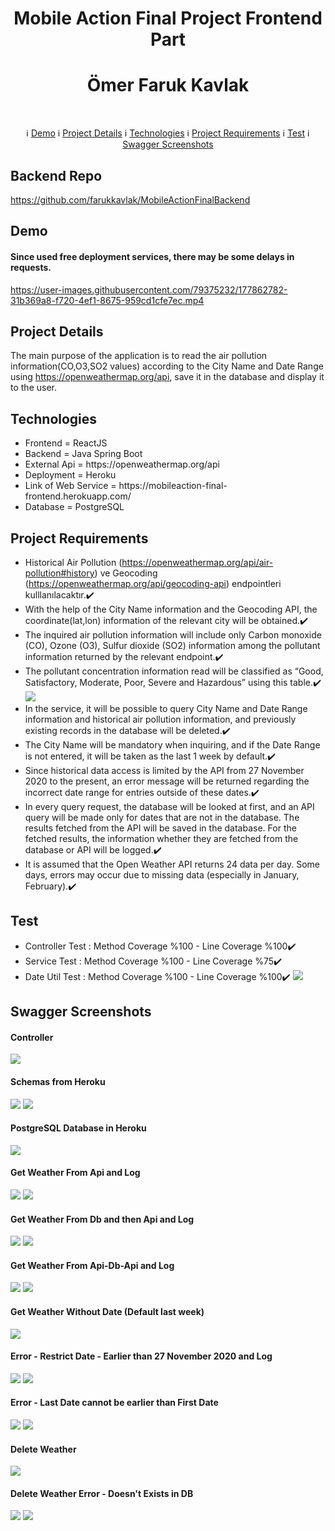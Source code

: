 # 
<h1 align="center">Mobile Action Final Project Frontend Part</h1>
<h1 align="center">Ömer Faruk Kavlak</h1><br>

 <p align="center">
  &#8505; <a href="#demo">Demo</a> 
  &#8505; <a href="#project-details">Project Details</a> 
  &#8505; <a href="#technologies">Technologies</a> 
  &#8505; <a href="#project-requirements">Project Requirements</a> 
  &#8505; <a href="#test">Test</a> 
  &#8505; <a href="#swagger-screenshots">Swagger Screenshots</a> 
</p>

## Backend Repo
https://github.com/farukkavlak/MobileActionFinalBackend

## Demo
#### Since used free deployment services, there may be some delays in requests.
https://user-images.githubusercontent.com/79375232/177862782-31b369a8-f720-4ef1-8675-959cd1cfe7ec.mp4

## Project Details

The main purpose of the application is to read the air pollution information(CO,O3,SO2 values) according to the City Name and Date Range using https://openweathermap.org/api, save it in the database and display it to the user.

## Technologies
<ul>
  <li>Frontend = ReactJS</li>
  <li>Backend = Java Spring Boot </li>
  <li>External Api = https://openweathermap.org/api</li>
  <li>Deployment = Heroku</li> <li>Link of Web Service = https://mobileaction-final-frontend.herokuapp.com/</li>
  <li>Database = PostgreSQL</li>
</ul>

## Project Requirements

- Historical Air Pollution (https://openweathermap.org/api/air-pollution#history) ve Geocoding (https://openweathermap.org/api/geocoding-api) endpointleri kulllanılacaktır.✔️
- With the help of the City Name information and the Geocoding API, the coordinate(lat,lon) information of the relevant city will be obtained.✔️
- The inquired air pollution information will include only Carbon monoxide (CO), Ozone (O3), Sulfur dioxide (SO2) information among the pollutant information returned by the relevant endpoint.✔️
- The pollutant concentration information read will be classified as “Good, Satisfactory, Moderate, Poor, Severe and Hazardous” using this table.✔️<br>
<img src="https://github.com/farukkavlak/MobileActionFinalFrontend/blob/main/SwaggerUI/Aqi.png"></img>
- In the service, it will be possible to query City Name and Date Range information and historical air pollution information, and previously existing records in the database will be deleted.✔️
- The City Name will be mandatory when inquiring, and if the Date Range is not entered, it will be taken as the last 1 week by default.✔️
- Since historical data access is limited by the API from 27 November 2020 to the present, an error message will be returned regarding the incorrect date range for entries outside of these dates.✔️
- In every query request, the database will be looked at first, and an API query will be made only for dates that are not in the database. The results fetched from the API will be saved in the database. For the fetched results, the information whether they are fetched from the database or API will be logged.✔️
- It is assumed that the Open Weather API returns 24 data per day. Some days, errors may occur due to missing data (especially in January, February).✔️

## Test
- Controller Test : Method Coverage %100 - Line Coverage %100✔️
- Service Test : Method Coverage %100 - Line Coverage %75✔️
- Date Util Test : Method Coverage %100 - Line Coverage %100✔️
<img src="https://github.com/farukkavlak/MobileActionFinalFrontend/blob/main/SwaggerUI/TestResults.png"></img>

## Swagger Screenshots
#### Controller
<img src="https://github.com/farukkavlak/MobileActionFinalFrontend/blob/main/SwaggerUI/Controller.png"></img>
#### Schemas from Heroku
<img src="https://github.com/farukkavlak/MobileActionFinalFrontend/blob/main/SwaggerUI/Schema1.png"></img>
<img src="https://github.com/farukkavlak/MobileActionFinalFrontend/blob/main/SwaggerUI/Schema2.png"></img>
#### PostgreSQL Database in Heroku
<img src="https://github.com/farukkavlak/MobileActionFinalFrontend/blob/main/SwaggerUI/HerokuPostgreSQLDatabase.png"></img>
#### Get Weather From Api and Log
<img src="https://github.com/farukkavlak/MobileActionFinalFrontend/blob/main/SwaggerUI/getWeatherFromApi.png"></img>
<img src="https://github.com/farukkavlak/MobileActionFinalFrontend/blob/main/SwaggerUI/getWeatherFromApiLog.png"></img>

#### Get Weather From Db and then Api and Log
<img src="https://github.com/farukkavlak/MobileActionFinalFrontend/blob/main/SwaggerUI/getWeatherFromApiDb.png"></img>
<img src="https://github.com/farukkavlak/MobileActionFinalFrontend/blob/main/SwaggerUI/getWeatherFromApiDbLog.png"></img>

#### Get Weather From Api-Db-Api and Log
<img src="https://github.com/farukkavlak/MobileActionFinalFrontend/blob/main/SwaggerUI/getWeatherFromApiDbApi.png"></img>
<img src="https://github.com/farukkavlak/MobileActionFinalFrontend/blob/main/SwaggerUI/getWeatherFromApiDbApiLog.png"></img>

#### Get Weather Without Date (Default last week)
<img src="https://github.com/farukkavlak/MobileActionFinalFrontend/blob/main/SwaggerUI/getWeatherWithoutDate.png"></img>

#### Error - Restrict Date - Earlier than 27 November 2020 and Log
<img src="https://github.com/farukkavlak/MobileActionFinalFrontend/blob/main/SwaggerUI/getWeatherError2.png"></img>
<img src="https://github.com/farukkavlak/MobileActionFinalFrontend/blob/main/SwaggerUI/getWeatherError2Log.png"></img>

#### Error - Last Date cannot be earlier than First Date
<img src="https://github.com/farukkavlak/MobileActionFinalFrontend/blob/main/SwaggerUI/getWeatherError.png"></img>
<img src="https://github.com/farukkavlak/MobileActionFinalFrontend/blob/main/SwaggerUI/getWeatherErrorLog.png"></img>

#### Delete Weather
<img src="https://github.com/farukkavlak/MobileActionFinalFrontend/blob/main/SwaggerUI/deleteWeather.png"></img>

#### Delete Weather Error - Doesn't Exists in DB 
<img src="https://github.com/farukkavlak/MobileActionFinalFrontend/blob/main/SwaggerUI/deleteWeatherError.png"></img>
<img src="https://github.com/farukkavlak/MobileActionFinalFrontend/blob/main/SwaggerUI/deleteWeatherErrorLog.png"></img>



